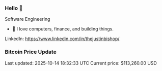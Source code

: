 ### Hello 🤙  

Software Engineering

- 🔭 I love computers, finance, and building things.
  
LinkedIn: https://www.linkedin.com/in/thejustinbishop/  































































































































































































































































































































































































































































































































































































































































































































































































































































































































































































































































































































































































































### Bitcoin Price Update
Last updated: 2025-10-14 18:32:33 UTC
Current price: $113,260.00 USD
